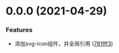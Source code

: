 # 0.0.0 (2021-04-29)


### Features

* 添加svg-icon组件，并全局引用 ([781fff3](https://github.com/hr837/vue-study/commit/781fff3bcfcc665269ddbe8c0bb002b38f28c3e9))



